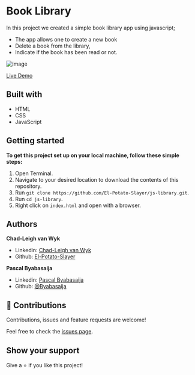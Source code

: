 # Book Library
In this project we created a simple book library app using javascript;
- The app allows one to create a new book
- Delete a book from the library,
- Indicate if the book has been read or not.

![image](https://user-images.githubusercontent.com/43865875/110854048-0dfc4b00-82bd-11eb-86aa-48ed2647295b.png)

[Live Demo](https://raw.githack.com/El-Potato-Slayer/js-library/library-feature/index.html)

## Built with
- HTML
- CSS
- JavaScript

## Getting started

**To get this project set up on your local machine, follow these simple steps:**

1. Open Terminal.
2. Navigate to your desired location to download the contents of this repository.
3. Run ```git clone https://github.com/El-Potato-Slayer/js-library.git```.
4. Run ```cd js-library```.
5. Right click on `index.html` and open with a browser.

## Authors

**Chad-Leigh van Wyk**
- Linkedin: [Chad-Leigh van Wyk](https://www.linkedin.com/in/chad-leigh-van-wyk/ )
- Github: [El-Potato-Slayer](https://github.com/El-Potato-Slayer)

**Pascal Byabasaija**
- Linkedin: [Pascal Byabasaija](https://www.linkedin.com/in/pascal-byabasaija/)
- Github: [@Byabasaija](https://github.com/Byabasaija)

## 🤝 Contributions

Contributions, issues and feature requests are welcome!

Feel free to check the [issues page](issues/).


## Show your support

Give a ⭐️ if you like this project!
